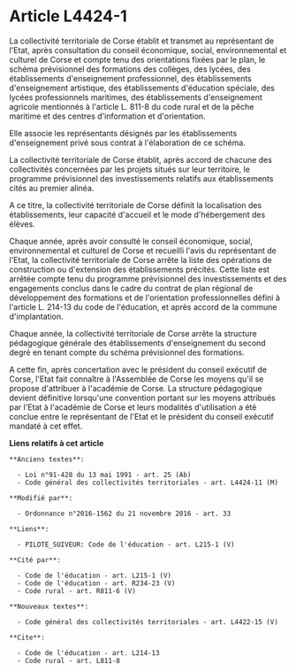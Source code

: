 # Article L4424-1

La collectivité territoriale de Corse établit et transmet au représentant de l'Etat, après consultation du       conseil
économique, social, environnemental et culturel de Corse et compte tenu des orientations fixées par le plan, le schéma
prévisionnel des formations des collèges, des lycées, des établissements d'enseignement professionnel, des établissements
d'enseignement artistique, des établissements d'éducation spéciale, des lycées professionnels maritimes, des établissements
d'enseignement agricole mentionnés à l'article L. 811-8 du code rural et de la pêche maritime et des centres d'information et
d'orientation. 

Elle associe les représentants désignés par les établissements d'enseignement privé sous contrat à l'élaboration de ce
schéma. 

La collectivité territoriale de Corse établit, après accord de chacune des collectivités concernées par les projets situés
sur leur territoire, le programme prévisionnel des investissements relatifs aux établissements cités au premier alinéa. 

A ce titre, la collectivité territoriale de Corse définit la localisation des établissements, leur capacité d'accueil et le
mode d'hébergement des élèves. 

Chaque année, après avoir consulté le       conseil économique, social, environnemental et culturel de Corse et recueilli
l'avis du représentant de l'Etat, la collectivité territoriale de Corse arrête la liste des opérations de construction ou
d'extension des établissements précités. Cette liste est arrêtée compte tenu du programme prévisionnel des investissements et
des engagements conclus dans le cadre du contrat de plan régional de développement des formations et de l'orientation
professionnelles défini à l'article L. 214-13 du code de l'éducation, et après accord de la commune d'implantation. 

Chaque année, la collectivité territoriale de Corse arrête la structure pédagogique générale des établissements
d'enseignement du second degré en tenant compte du schéma prévisionnel des formations. 

A cette fin, après concertation avec le président du conseil exécutif de Corse, l'Etat fait connaître à l'Assemblée de Corse
les moyens qu'il se propose d'attribuer à l'académie de Corse. La structure pédagogique devient définitive lorsqu'une
convention portant sur les moyens attribués par l'Etat à l'académie de Corse et leurs modalités d'utilisation a été conclue
entre le représentant de l'Etat et le président du conseil exécutif mandaté à cet effet.

**Liens relatifs à cet article**

	**Anciens textes**:

	  - Loi n°91-428 du 13 mai 1991 - art. 25 (Ab)
	  - Code général des collectivités territoriales - art. L4424-11 (M)

	**Modifié par**:

	  - Ordonnance n°2016-1562 du 21 novembre 2016 - art. 33

	**Liens**:

	  - PILOTE_SUIVEUR: Code de l'éducation - art. L215-1 (V)

	**Cité par**:

	  - Code de l'éducation - art. L215-1 (V)
	  - Code de l'éducation - art. R234-23 (V)
	  - Code rural - art. R811-6 (V)

	**Nouveaux textes**:

	  - Code général des collectivités territoriales - art. L4422-15 (V)

	**Cite**:

	  - Code de l'éducation - art. L214-13
	  - Code rural - art. L811-8
